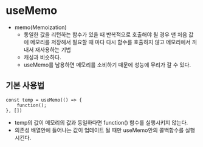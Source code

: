 # useMemo

- memo(Memoization)
  - 동일한 값을 리턴하는 함수가 있을 때 반복적으로 호출해야 될 경우 맨 처음 값에 메모리를 저장해서
    필요할 때 마다 다시 함수를 호출하지 않고 메모리에서 꺼내서 재사용하는 기법
  - 캐싱과 비슷하다.
  - useMemo를 남용하면 메모리를 소비하기 때문에 성능에 무리가 갈 수 있다.

## 기본 사용법

```react
const temp = useMemo(() => {
    function();
}, [])
```

- temp의 값이 메모리의 값과 동일하다면 function() 함수를 실행시키지 않는다.
- 의존성 배열안에 들어나는 값이 업데이트 될 때만 useMemo안의 콜백함수를 실행시킨다.
